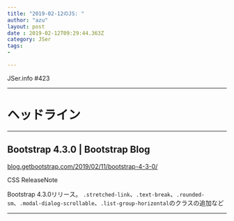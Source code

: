 ```yaml
---
title: "2019-02-12のJS: "
author: "azu"
layout: post
date : 2019-02-12T09:29:44.363Z
category: JSer
tags:
-

---
```


JSer.info #423

----

<h1 class="site-genre">ヘッドライン</h1>

----

## Bootstrap 4.3.0 | Bootstrap Blog
[blog.getbootstrap.com/2019/02/11/bootstrap-4-3-0/](https://blog.getbootstrap.com/2019/02/11/bootstrap-4-3-0/ "Bootstrap 4.3.0 | Bootstrap Blog")
<p class="jser-tags jser-tag-icon"><span class="jser-tag">CSS</span> <span class="jser-tag">ReleaseNote</span></p>

Bootstrap 4.3.0リリース。
`.stretched-link`、`.text-break`、`.rounded-sm`、`.modal-dialog-scrollable`、`.list-group-horizontal`のクラスの追加など


----
